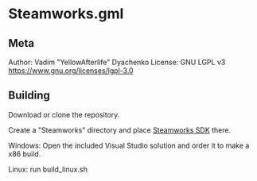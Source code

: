 # Steamworks.gml

## Meta
Author: Vadim "YellowAfterlife" Dyachenko
License: GNU LGPL v3 https://www.gnu.org/licenses/lgpl-3.0

## Building

Download or clone the repository.

Create a "Steamworks" directory and place [Steamworks SDK](https://partner.steamgames.com/) there.

Windows: Open the included Visual Studio solution and order it to make a x86 build.

Linux: run build_linux.sh